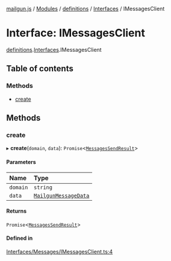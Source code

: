[mailgun.js](../README.md) / [Modules](../modules.md) / [definitions](../modules/definitions.md) / [Interfaces](../modules/definitions.Interfaces.md) / IMessagesClient

# Interface: IMessagesClient

[definitions](../modules/definitions.md).[Interfaces](../modules/definitions.Interfaces.md).IMessagesClient

## Table of contents

### Methods

- [create](definitions.Interfaces.IMessagesClient.md#create)

## Methods

### create

▸ **create**(`domain`, `data`): `Promise`\<[`MessagesSendResult`](../modules/definitions.md#messagessendresult)\>

#### Parameters

| Name | Type |
| :------ | :------ |
| `domain` | `string` |
| `data` | [`MailgunMessageData`](../modules/definitions.md#mailgunmessagedata) |

#### Returns

`Promise`\<[`MessagesSendResult`](../modules/definitions.md#messagessendresult)\>

#### Defined in

[Interfaces/Messages/IMessagesClient.ts:4](https://github.com/mailgun/mailgun.js/blob/73cbc82/lib/Interfaces/Messages/IMessagesClient.ts#L4)
